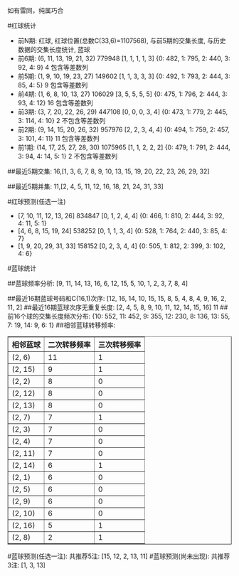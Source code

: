 <!-- 
.. title: 双色球2015080期(2015-07-12)数据分析报告
.. slug: slott-2015080-2015-07-12-report
.. date: 2015-07-13 08:00:00 UTC+08:00
.. tags: Lottery
.. link: 
.. description: 
.. type: text
-->

如有雷同，纯属巧合

<!-- TEASER_END-->

#红球统计

- 前N期: 红球, 红球位置(总数C(33,6)=1107568), 与前5期的交集长度, 与历史数据的交集长度统计, 蓝球
- 前6期: (6, 11, 13, 19, 21, 32) 779948 [1, 1, 1, 1, 3] {0: 482, 1: 795, 2: 440, 3: 92, 4: 9} 4 包含等差数列
- 前5期: (1, 9, 10, 19, 23, 27) 149602 [1, 1, 3, 3, 3] {0: 492, 1: 793, 2: 444, 3: 85, 4: 5} 9 包含等差数列
- 前4期: (1, 6, 8, 10, 13, 27) 106029 [3, 5, 5, 5, 5] {0: 475, 1: 796, 2: 444, 3: 93, 4: 12} 16 包含等差数列
- 前3期: (3, 7, 20, 22, 26, 29) 447108 [0, 0, 0, 3, 4] {0: 473, 1: 779, 2: 445, 3: 114, 4: 10} 2 不包含等差数列
- 前2期: (9, 14, 15, 20, 26, 32) 957976 [2, 2, 3, 4, 4] {0: 494, 1: 759, 2: 457, 3: 101, 4: 11} 11 包含等差数列
- 前1期: (14, 17, 25, 27, 28, 30) 1075965 [1, 1, 2, 2, 2] {0: 479, 1: 791, 2: 444, 3: 94, 4: 14, 5: 1} 2 不包含等差数列

##最近5期交集:
16,[1, 3, 6, 7, 8, 9, 10, 13, 15, 19, 20, 22, 23, 26, 29, 32]

##最近5期并集:
11,[2, 4, 5, 11, 12, 16, 18, 21, 24, 31, 33]

#红球预测(任选一注)

- [7, 10, 11, 12, 13, 26] 834847 [0, 1, 2, 4, 4] {0: 466, 1: 810, 2: 444, 3: 92, 4: 11, 5: 1}
- [4, 6, 8, 15, 19, 24] 538252 [0, 1, 1, 3, 4] {0: 528, 1: 764, 2: 440, 3: 85, 4: 7}
- [1, 9, 20, 29, 31, 33] 158152 [0, 2, 3, 4, 4] {0: 505, 1: 812, 2: 399, 3: 102, 4: 6}

#蓝球统计

##蓝球频率分析:
[9, 11, 14, 13, 16, 6, 12, 15, 5, 10, 1, 2, 3, 7, 8, 4]

##最近16期蓝球号码和C(16,1)次序:
[12, 16, 14, 10, 15, 15, 8, 5, 4, 8, 4, 9, 16, 2, 11, 2]
##最近16期蓝球次序无重复长度:
[2, 4, 5, 8, 9, 10, 11, 12, 14, 15, 16] 11
##前16个球的交集长度频次分布:
{10: 552, 11: 452, 9: 355, 12: 230, 8: 136, 13: 55, 7: 19, 14: 9, 6: 1}
##相邻蓝球转移频率:
<table border="1" class="table table-striped dataframe">
  <thead>
    <tr style="text-align: right;">
      <th>相邻蓝球</th>
      <th>二次转移频率</th>
      <th>三次转移频率</th>
    </tr>
  </thead>
  <tbody>
    <tr>
      <td>(2, 6)</td>
      <td>11</td>
      <td>1</td>
    </tr>
    <tr>
      <td>(2, 15)</td>
      <td>9</td>
      <td>1</td>
    </tr>
    <tr>
      <td>(2, 2)</td>
      <td>8</td>
      <td>0</td>
    </tr>
    <tr>
      <td>(2, 12)</td>
      <td>8</td>
      <td>0</td>
    </tr>
    <tr>
      <td>(2, 13)</td>
      <td>8</td>
      <td>0</td>
    </tr>
    <tr>
      <td>(2, 7)</td>
      <td>7</td>
      <td>1</td>
    </tr>
    <tr>
      <td>(2, 3)</td>
      <td>7</td>
      <td>0</td>
    </tr>
    <tr>
      <td>(2, 4)</td>
      <td>7</td>
      <td>0</td>
    </tr>
    <tr>
      <td>(2, 11)</td>
      <td>7</td>
      <td>0</td>
    </tr>
    <tr>
      <td>(2, 14)</td>
      <td>6</td>
      <td>1</td>
    </tr>
    <tr>
      <td>(2, 1)</td>
      <td>6</td>
      <td>0</td>
    </tr>
    <tr>
      <td>(2, 5)</td>
      <td>6</td>
      <td>0</td>
    </tr>
    <tr>
      <td>(2, 9)</td>
      <td>6</td>
      <td>0</td>
    </tr>
    <tr>
      <td>(2, 10)</td>
      <td>6</td>
      <td>0</td>
    </tr>
    <tr>
      <td>(2, 16)</td>
      <td>5</td>
      <td>1</td>
    </tr>
    <tr>
      <td>(2, 8)</td>
      <td>2</td>
      <td>1</td>
    </tr>
  </tbody>
</table>
#蓝球预测(任选一注):
共推荐5注: [15, 12, 2, 13, 11]
#蓝球预测(尚未出现):
共推荐3注: [1, 3, 13]

